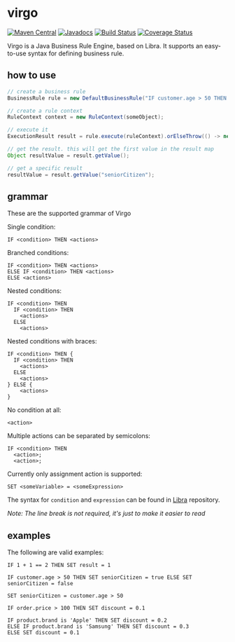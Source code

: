 # virgo

[![Maven Central](https://img.shields.io/maven-central/v/org.dungba/joo-virgo.svg?maxAge=604800)](http://mvnrepository.com/artifact/org.dungba/joo-virgo)
[![Javadocs](http://javadoc.io/badge/org.dungba/joo-virgo.svg)](http://javadoc.io/doc/org.dungba/joo-virgo)
[![Build Status](https://travis-ci.org/dungba88/virgo.svg?branch=master)](https://travis-ci.org/dungba88/virgo)
[![Coverage Status](https://coveralls.io/repos/github/dungba88/virgo/badge.svg?branch=master&maxAge=86400)](https://coveralls.io/github/dungba88/virgo?branch=master)

Virgo is a Java Business Rule Engine, based on Libra. It supports an easy-to-use syntax for defining business rule.

## how to use

```java
// create a business rule
BusinessRule rule = new DefaultBusinessRule("IF customer.age > 50 THEN SET seniorCitizen = true");

// create a rule context
RuleContext context = new RuleContext(someObject);

// execute it
ExecutionResult result = rule.execute(ruleContext).orElseThrow(() -> new NullPointerException("result is null"));

// get the result. this will get the first value in the result map
Object resultValue = result.getValue();

// get a specific result
resultValue = result.getValue("seniorCitizen");
```

## grammar

These are the supported grammar of Virgo

Single condition:
```
IF <condition> THEN <actions>
```

Branched conditions:
```
IF <condition> THEN <actions>
ELSE IF <condition> THEN <actions>
ELSE <actions>
```

Nested conditions:
```
IF <condition> THEN
  IF <condition> THEN
    <actions>
  ELSE
    <actions>
```

Nested conditions with braces:
```
IF <condition> THEN {
  IF <condition> THEN
    <actions>
  ELSE
    <actions>
} ELSE {
    <actions>
}
```

No condition at all:
```
<action>
```

Multiple actions can be separated by semicolons:
```
IF <condition> THEN
  <action>;
  <action>;
```

Currently only assignment action is supported:
```
SET <someVariable> = <someExpression>
```

The syntax for `condition` and `expression` can be found in [Libra](https://github.com/dungba88/libra) repository.

*Note: The line break is not required, it's just to make it easier to read*

## examples

The following are valid examples:

```
IF 1 + 1 == 2 THEN SET result = 1

IF customer.age > 50 THEN SET seniorCitizen = true ELSE SET seniorCitizen = false

SET seniorCitizen = customer.age > 50

IF order.price > 100 THEN SET discount = 0.1

IF product.brand is 'Apple' THEN SET discount = 0.2 
ELSE IF product.brand is 'Samsung' THEN SET discount = 0.3
ELSE SET discount = 0.1
```
